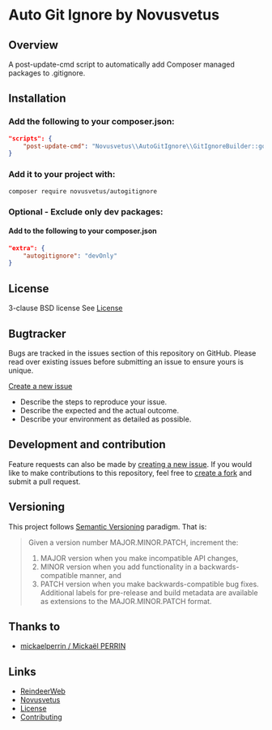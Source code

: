# Auto Git Ignore by Novusvetus #

## Overview ##
A post-update-cmd script to automatically add Composer managed packages to .gitignore.


## Installation ##
### Add the following to your composer.json: ###
```json
"scripts": {
    "post-update-cmd": "Novusvetus\\AutoGitIgnore\\GitIgnoreBuilder::go"
}
```

### Add it to your project with: ###
```shell
composer require novusvetus/autogitignore
```

### Optional - Exclude only dev packages: ###
#### Add to the following to your composer.json ####
```json
"extra": {
    "autogitignore": "devOnly"
}
```


## License ##
3-clause BSD license
See [License](LICENSE)


## Bugtracker ##
Bugs are tracked in the issues section of this repository on GitHub.
Please read over existing issues before submitting an issue to ensure yours is unique.

[Create a new issue](../../issues/new)
 - Describe the steps to reproduce your issue.
 - Describe the expected and the actual outcome.
 - Describe your environment as detailed as possible.


## Development and contribution ##
Feature requests can also be made by [creating a new issue](../../issues/new).
If you would like to make contributions to this repository, feel free to [create a fork](../../fork) and submit a pull request.


## Versioning ##
This project follows [Semantic Versioning](http://semver.org) paradigm. That is:

> Given a version number MAJOR.MINOR.PATCH, increment the:
>  1. MAJOR version when you make incompatible API changes,
>  2. MINOR version when you add functionality in a backwards-compatible manner, and
>  3. PATCH version when you make backwards-compatible bug fixes.
> Additional labels for pre-release and build metadata are available as extensions to the MAJOR.MINOR.PATCH format.


## Thanks to ##
* [mickaelperrin / Mickaël PERRIN](https://github.com/mickaelperrin)


## Links ##
* [ReindeerWeb](https://www.reindeer-web.de)
* [Novusvetus](https://www.novusvetus.de)
* [License](./LICENSE)
* [Contributing](./CONTRIBUTING.md)
